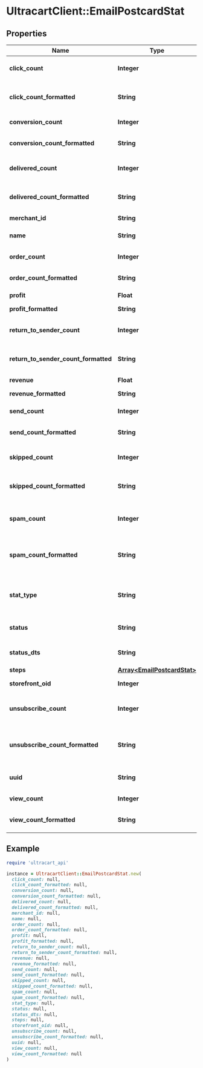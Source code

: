 # UltracartClient::EmailPostcardStat

## Properties

| Name | Type | Description | Notes |
| ---- | ---- | ----------- | ----- |
| **click_count** | **Integer** | Count of clicked emails | [optional] |
| **click_count_formatted** | **String** | Count of clicked emails, formatted | [optional] |
| **conversion_count** | **Integer** | Count of conversions | [optional] |
| **conversion_count_formatted** | **String** | Count of conversions, formatted | [optional] |
| **delivered_count** | **Integer** | Count of delivered emails | [optional] |
| **delivered_count_formatted** | **String** | Count of delivered emails, formatted | [optional] |
| **merchant_id** | **String** | Merchant ID | [optional] |
| **name** | **String** | List or segment name | [optional] |
| **order_count** | **Integer** | Count of orders | [optional] |
| **order_count_formatted** | **String** | Count of orders, formatted | [optional] |
| **profit** | **Float** | Profit | [optional] |
| **profit_formatted** | **String** | Profit, formatted | [optional] |
| **return_to_sender_count** | **Integer** | Count of return to sender | [optional] |
| **return_to_sender_count_formatted** | **String** | Count of return to sender, formatted | [optional] |
| **revenue** | **Float** | Revenue | [optional] |
| **revenue_formatted** | **String** | Revenue, formatted | [optional] |
| **send_count** | **Integer** | Count of emails sent | [optional] |
| **send_count_formatted** | **String** | Count of emails sent, formatted | [optional] |
| **skipped_count** | **Integer** | Count of skipped emails | [optional] |
| **skipped_count_formatted** | **String** | Count of skipped emails, formatted | [optional] |
| **spam_count** | **Integer** | Count of emails classified as spam | [optional] |
| **spam_count_formatted** | **String** | Count of emails classified as spam, formatted | [optional] |
| **stat_type** | **String** | Campaign, Flow or None (for anything else) | [optional] |
| **status** | **String** | Status of campaign or flow | [optional] |
| **status_dts** | **String** | Status dts of campaign or flow | [optional] |
| **steps** | [**Array&lt;EmailPostcardStat&gt;**](EmailPostcardStat.md) |  | [optional] |
| **storefront_oid** | **Integer** | Storefront oid | [optional] |
| **unsubscribe_count** | **Integer** | Count of emails classified as unsubscribe | [optional] |
| **unsubscribe_count_formatted** | **String** | Count of emails classified as unsubscribe, formatted | [optional] |
| **uuid** | **String** | List or segment uuid | [optional] |
| **view_count** | **Integer** | Count of views | [optional] |
| **view_count_formatted** | **String** | Count of views, formatted | [optional] |

## Example

```ruby
require 'ultracart_api'

instance = UltracartClient::EmailPostcardStat.new(
  click_count: null,
  click_count_formatted: null,
  conversion_count: null,
  conversion_count_formatted: null,
  delivered_count: null,
  delivered_count_formatted: null,
  merchant_id: null,
  name: null,
  order_count: null,
  order_count_formatted: null,
  profit: null,
  profit_formatted: null,
  return_to_sender_count: null,
  return_to_sender_count_formatted: null,
  revenue: null,
  revenue_formatted: null,
  send_count: null,
  send_count_formatted: null,
  skipped_count: null,
  skipped_count_formatted: null,
  spam_count: null,
  spam_count_formatted: null,
  stat_type: null,
  status: null,
  status_dts: null,
  steps: null,
  storefront_oid: null,
  unsubscribe_count: null,
  unsubscribe_count_formatted: null,
  uuid: null,
  view_count: null,
  view_count_formatted: null
)
```

